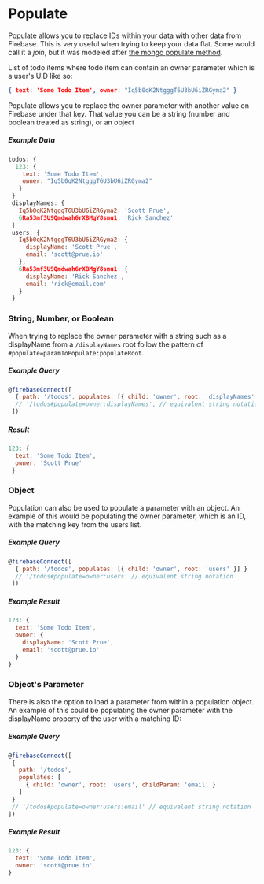 # Populate

Populate allows you to replace IDs within your data with other data from Firebase. This is very useful when trying to keep your data flat. Some would call it a _join_, but it was modeled after [the mongo populate method](http://mongoosejs.com/docs/populate.html).

List of todo items where todo item can contain an owner parameter which is a user's UID like so:

```json
{ text: 'Some Todo Item', owner: "Iq5b0qK2NtgggT6U3bU6iZRGyma2" }
```

Populate allows you to replace the owner parameter with another value on Firebase under that key. That value you can be a string \(number and boolean treated as string\), or an object

##### Example Data
```javascript
todos: {
  123: {
    text: 'Some Todo Item',
    owner: "Iq5b0qK2NtgggT6U3bU6iZRGyma2"
   }
 }
 displayNames: {
   Iq5b0qK2NtgggT6U3bU6iZRGyma2: 'Scott Prue',
   6Ra53mf3U9Qmdwah6rXBMgY8smu1: 'Rick Sanchez'
 }
 users: {
   Iq5b0qK2NtgggT6U3bU6iZRGyma2: {
     displayName: 'Scott Prue',
     email: 'scott@prue.io'
   },
   6Ra53mf3U9Qmdwah6rXBMgY8smu1: {
     displayName: 'Rick Sanchez',
     email: 'rick@email.com'
   }
 }
```

### String, Number, or Boolean
When trying to replace the owner parameter with a string such as a displayName from a `/displayNames` root follow the pattern of `#populate=paramToPopulate:populateRoot`.

##### Example Query
```javascript
@firebaseConnect([
  { path: '/todos', populates: [{ child: 'owner', root: 'displayNames' }] }
  // '/todos#populate=owner:displayNames', // equivalent string notation
 ])
```

##### Result
```javascript
123: {
  text: 'Some Todo Item',
  owner: 'Scott Prue'
 }
```

### Object
Population can also be used to populate a parameter with an object. An example of this would be populating the owner parameter, which is an ID, with the matching key from the users list.

##### Example Query
```javascript
@firebaseConnect([
  { path: '/todos', populates: [{ child: 'owner', root: 'users' }] }
  // '/todos#populate=owner:users' // equivalent string notation
 ])
```

##### Example Result

```javascript
123: {
  text: 'Some Todo Item',
  owner: {
    displayName: 'Scott Prue',
    email: 'scott@prue.io'
  }
}
```

### Object's Parameter

There is also the option to load a parameter from within a population object. An example of this could be populating the owner parameter with the displayName property of the user with a matching ID:

##### Example Query
```javascript
@firebaseConnect([
 {
   path: '/todos',
   populates: [
     { child: 'owner', root: 'users', childParam: 'email' }
   ]
 }
 // '/todos#populate=owner:users:email' // equivalent string notation
])
```

##### Example Result

```javascript
123: {
  text: 'Some Todo Item',
  owner: 'scott@prue.io'
}
```
